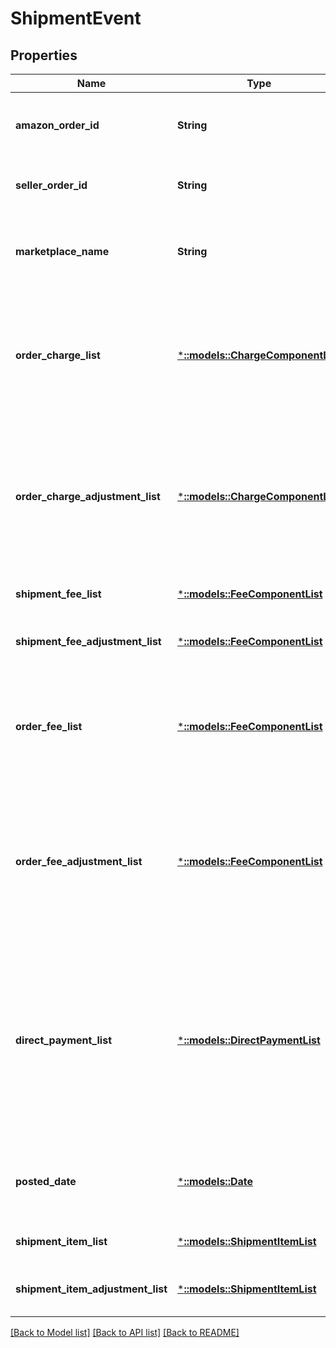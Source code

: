 # ShipmentEvent

## Properties
Name | Type | Description | Notes
------------ | ------------- | ------------- | -------------
**amazon_order_id** | **String** | An Amazon-defined identifier for an order. | [optional] [default to null]
**seller_order_id** | **String** | A seller-defined identifier for an order. | [optional] [default to null]
**marketplace_name** | **String** | The name of the marketplace where the event occurred. | [optional] [default to null]
**order_charge_list** | [***::models::ChargeComponentList**](ChargeComponentList.md) | A list of order-level charges. These charges are applicable to Multi-Channel Fulfillment COD orders. | [optional] [default to null]
**order_charge_adjustment_list** | [***::models::ChargeComponentList**](ChargeComponentList.md) | A list of order-level charge adjustments. These adjustments are applicable to Multi-Channel Fulfillment COD orders. | [optional] [default to null]
**shipment_fee_list** | [***::models::FeeComponentList**](FeeComponentList.md) | A list of shipment-level fees. | [optional] [default to null]
**shipment_fee_adjustment_list** | [***::models::FeeComponentList**](FeeComponentList.md) | A list of shipment-level fee adjustments. | [optional] [default to null]
**order_fee_list** | [***::models::FeeComponentList**](FeeComponentList.md) | A list of order-level fees. These charges are applicable to Multi-Channel Fulfillment orders. | [optional] [default to null]
**order_fee_adjustment_list** | [***::models::FeeComponentList**](FeeComponentList.md) | A list of order-level fee adjustments. These adjustments are applicable to Multi-Channel Fulfillment orders. | [optional] [default to null]
**direct_payment_list** | [***::models::DirectPaymentList**](DirectPaymentList.md) | A list of transactions where buyers pay Amazon through one of the credit cards offered by Amazon or where buyers pay a seller directly through COD. | [optional] [default to null]
**posted_date** | [***::models::Date**](Date.md) | The date and time when the financial event was posted. | [optional] [default to null]
**shipment_item_list** | [***::models::ShipmentItemList**](ShipmentItemList.md) |  | [optional] [default to null]
**shipment_item_adjustment_list** | [***::models::ShipmentItemList**](ShipmentItemList.md) | A list of shipment item adjustments. | [optional] [default to null]

[[Back to Model list]](../README.md#documentation-for-models) [[Back to API list]](../README.md#documentation-for-api-endpoints) [[Back to README]](../README.md)



